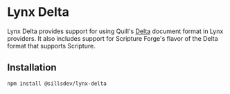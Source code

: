 # Lynx Delta

Lynx Delta provides support for using Quill's [Delta](https://github.com/slab/delta) document format in Lynx providers. It also includes support for Scripture Forge's flavor of the Delta format that supports Scripture.

## Installation

```sh
npm install @sillsdev/lynx-delta
```
